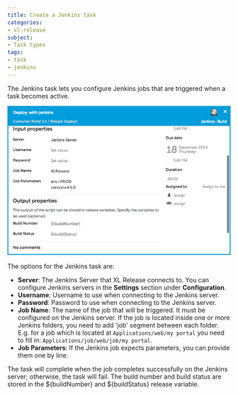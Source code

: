 ```yaml
---
title: Create a Jenkins task
categories:
- xl-release
subject:
- Task types
tags:
- task
- jenkins
---
```


The Jenkins task lets you configure Jenkins jobs that are triggered when a task becomes active.

![Jenkins task details](../images/jenkins-task-details.png)

The options for the Jenkins task are:

* **Server**: The Jenkins Server that XL Release connects to. You can configure Jenkins servers in the **Settings** section under **Configuration**.
* **Username**: Username to use when connecting to the Jenkins server.
* **Password**: Password to use when connecting to the Jenkins server.
* **Job Name**: The name of the job that will be triggered. It must be configured on the Jenkins server. If the job is located inside one or more Jenkins folders, you need to add 'job' segment between each folder. E.g. for a job which is located at `Applications/web/my portal` you need to fill in: `Applications/job/web/job/my portal`.
* **Job Parameters**: If the Jenkins job expects parameters, you can provide them one by line.

The task will complete when the job completes successfully on the Jenkins server; otherwise, the task will fail. The build number and build status are stored in the ${buildNumber} and ${buildStatus} release variable.
